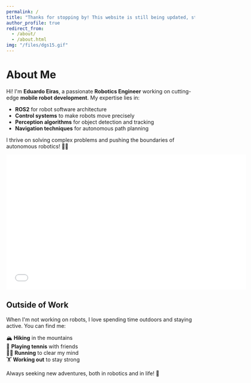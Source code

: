 ```yaml
---
permalink: /
title: "Thanks for stopping by! This website is still being updated, stay tuned!"
author_profile: true
redirect_from: 
  - /about/
  - /about.html
img: "/files/dgs15.gif"
---
```


# About Me

Hi! I'm **Eduardo Eiras**, a passionate **Robotics Engineer** working on cutting-edge **mobile robot development**. My expertise lies in:

- **ROS2** for robot software architecture
- **Control systems** to make robots move precisely
- **Perception algorithms** for object detection and tracking
- **Navigation techniques** for autonomous path planning

I thrive on solving complex problems and pushing the boundaries of autonomous robotics! 🤖✨

<iframe width="640" height="360" src="/files/dgs15.gif" title="Real life demo video" frameborder="0" ></iframe>

## Outside of Work

When I'm not working on robots, I love spending time outdoors and staying active. You can find me:

🏔️ **Hiking** in the mountains  
🎾 **Playing tennis** with friends  
🏃‍♂️ **Running** to clear my mind  
🏋️ **Working out** to stay strong  

Always seeking new adventures, both in robotics and in life! 🚀



